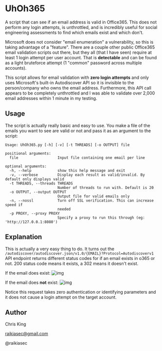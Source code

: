 # UhOh365
A script that can see if an email address is valid in Office365.  This does not perform any login attempts, is unthrottled, and is incredibly useful for social engineering assessments to find which emails exist and which don't.

Microsoft does not consider "email enumeration" a vulnerability, so this is taking advantage of a "feature".  There are a couple other public Office365 email validation scripts out there, but they all (that I have seen) require at least 1 login attempt per user account. That is **detectable** and can be found as a light bruteforce attempt (1 "common" password across multiple accounts).

This script allows for email validation with **zero login attempts** and only uses Microsoft's built-in Autodiscover API so it is invisible to the person/company who owns the email address.  Furthermore, this API call appears to be completely unthrottled and I was able to validate over 2,000 email addresses within 1 minute in my testing.

## Usage
The script is actually really basic and easy to use.  You make a file of the emails you want to see are valid or not and pass it as an argument to the script:

    Usage: UhOh365.py [-h] [-v] [-t THREADS] [-o OUTPUT] file
    
    positional arguments:
      file                  Input file containing one email per line

    optional arguments:
      -h, --help            show this help message and exit
      -v, --verbose         Display each result as valid/invalid. By default only displays valid
      -t THREADS, --threads THREADS
                            Number of threads to run with. Default is 20
      -o OUTPUT, --output OUTPUT
                            Output file for valid emails only
      -n, --nossl           Turn off SSL verification. This can increase speed if
                            needed
      -p PROXY, --proxy PROXY
                            Specify a proxy to run this through (eg: 'http://127.0.0.1:8080')
                            
## Explanation
This is actually a very easy thing to do.  It turns out the `/autodiscover/autodiscover.json/v1.0/{EMAIL}?Protocol=Autodiscoverv1` API endpoint returns different status codes for if an email exists in o365 or not.  200 status code means it exists, a 302 means it doesn't exist.

If the email does exist:
![img](https://i.imgur.com/Ak88WKi.png)

If the email does **not** exist:
![img](https://i.imgur.com/bAnWuQZ.png)

Notice this request takes zero authentication or identifying parameters and it does not cause a login attempt on the target account.


## Author
Chris King

raikiasec@gmail.com

@raikiasec
